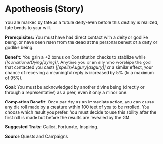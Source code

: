 ﻿---
cssclass: [feats]

---
# Apotheosis (Story)

You are marked by fate as a future deity-even before this destiny is realized, fate bends to your will.

**Prerequisites:** You must have had direct contact with a deity or godlike being, or have been risen from the dead at the personal behest of a deity or godlike being.

**Benefit:** You gain a +2 bonus on Constitution checks to stabilize while _[[conditions/Dying|dying]]_. Anytime you or an ally who worships the god that contacted you casts _[[spells/Augury|augury]]_ or a similar effect, your chance of receiving a meaningful reply is increased by 5% (to a maximum of 95%).

**Goal:** You must be acknowledged by another divine being (directly or through a representative) as a peer, even if only a minor one.

**Completion Benefit:** Once per day as an immediate action, you can cause any die roll made by a creature within 100 feet of you to be rerolled. You choose which result you prefer. You must decide to use this ability after the first roll is made but before the results are revealed by the GM.

**Suggested Traits:** Called, Fortunate, Inspiring.

**Source** Quests and Campaigns